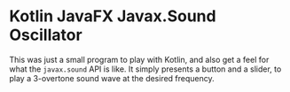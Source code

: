 # Kotlin JavaFX Javax.Sound Oscillator

This was just a small program to play with Kotlin, and also
get a feel for what the `javax.sound` API is like.  It simply
presents a button and a slider, to play a 3-overtone sound wave
at the desired frequency.
